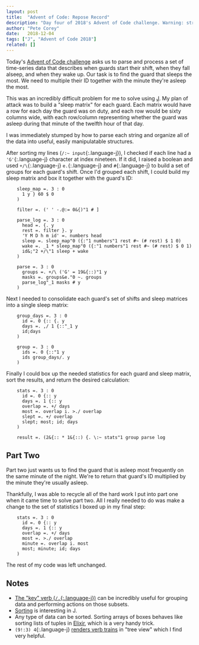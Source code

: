 ```yaml
---
layout: post
title:  "Advent of Code: Repose Record"
description: "Day four of 2018's Advent of Code challenge. Warning: string processing be here."
author: "Pete Corey"
date:   2018-12-04
tags: ["J", "Advent of Code 2018"]
related: []
---
```


Today's [Advent of Code challenge](https://adventofcode.com/2018/day/4) asks us to parse and process a set of time-series data that describes when guards start their shift, when they fall alseep, and when they wake up. Our task is to find the guard that sleeps the most. We need to multiple their ID together with the minute they're asleep the most.

This was an incredibly difficult problem for me to solve using [J](http://jsoftware.com/). My plan of attack was to build a "sleep matrix" for each guard. Each matrix would have a row for each day the guard was on duty, and each row would be sixty columns wide, with each row/column representing whether the guard was asleep during that minute of the twelfth hour of that day.

I was immediately stumped by how to parse each string and organize all of the data into useful, easily manipulatable structures.

After sorting my lines (`/:~ input`{:.language-j}), I checked if each line had a `'G'`{:.language-j} character at index nineteen. If it did, I raised a boolean and used `+/\`{:.language-j} `e.`{:.language-j} and `#`{:.language-j} to build a set of groups for each guard's shift. Once I'd grouped each shift, I could build my sleep matrix and box it together with the guard's ID:

<pre class='language-j'><code class='language-j'>    sleep_map =. 3 : 0
      1 y } 60 $ 0
    )

    filter =. (' ' -.@:= 0&{)"1 # ]

    parse_log =. 3 : 0
      head =. {. y
      rest =. filter }. y
      'Y M D h m id' =. numbers head
      sleep =. sleep_map"0 ({:"1 numbers"1 rest #~ (# rest) $ 1 0)
      wake =. _1 * sleep_map"0 ({:"1 numbers"1 rest #~ (# rest) $ 0 1)
      id&;"2 +/\"1 sleep + wake
    )

    parse =. 3 : 0
      groups =. +/\ ('G' = 19&{::)"1 y
      masks =. groups&e."0 ~. groups
      parse_log"_1 masks # y
    )
</code></pre>

Next I needed to consolidate each guard's set of shifts and sleep matrices into a single sleep matrix:

<pre class='language-j'><code class='language-j'>    group_days =. 3 : 0
      id =. 0 {:: {. y
      days =. ,/ 1 {::"_1 y
      id;days
    )

    group =. 3 : 0
      ids =. 0 {::"1 y
      ids group_days/. y
    )
</code></pre>

Finally I could box up the needed statistics for each guard and sleep matrix, sort the results, and return the desired calculation:

<pre class='language-j'><code class='language-j'>    stats =. 3 : 0
      id =. 0 {:: y
      days =. 1 {:: y
      overlap =. +/ days
      most =. overlap i. >./ overlap
      slept =. +/ overlap
      slept; most; id; days
    )

    result =. (2&{:: * 1&{::) {. \:~ stats"1 group parse log
</code></pre>

## Part Two

Part two just wants us to find the guard that is asleep most frequently on the same minute of the night. We're to return that guard's ID multiplied by the minute they're usually asleep.

Thankfully, I was able to recycle all of the hard work I put into part one when it came time to solve part two. All I really needed to do was make a change to the set of statistics I boxed up in my final step:

<pre class='language-j'><code class='language-j'>    stats =. 3 : 0
      id =. 0 {:: y
      days =. 1 {:: y
      overlap =. +/ days
      most =. >./ overlap
      minute =. overlap i. most
      most; minute; id; days
    )
</code></pre>

The rest of my code was left unchanged.

## Notes

- [The "key" verb (`/.`{:.language-j})](http://www.jsoftware.com/help/dictionary/d421.htm) can be incredibly useful for grouping data and performing actions on those subsets.
- [Sorting](http://www.jsoftware.com/help/phrases/sorting.htm) is interesting in J.
- Any type of data can be sorted. Sorting arrays of boxes behaves like sorting lists of tuples in [Elixir](https://elixir-lang.org/), which is a very handy trick.
- `(9!:3) 4`{:.language-j} [renders verb trains](http://www.jsoftware.com/help/learning/27.htm) in "tree view" which I find very helpful.
